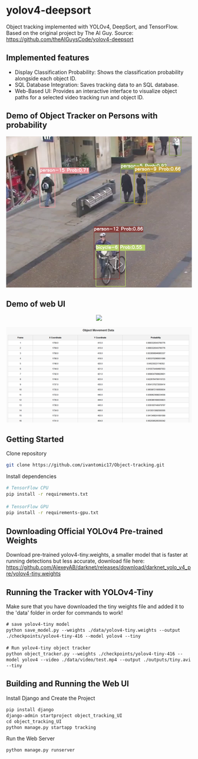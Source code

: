 # yolov4-deepsort
Object tracking implemented with YOLOv4, DeepSort, and TensorFlow.
Based on the original project by The AI Guy.
Source: https://github.com/theAIGuysCode/yolov4-deepsort

## Implemented features
 - Display Classification Probability: Shows the classification probability alongside each object ID.
 - SQL Database Integration: Saves tracking data to an SQL database.
 - Web-Based UI: Provides an interactive interface to visualize object paths for a selected video tracking run and object ID.

## Demo of Object Tracker on Persons with probability
<p align="center"><img src="data/helpers/probability.png"\></p>

## Demo of web UI
<p align="center"><img src="data/helpers/web_UI"\></p>
<p align="center"><img src="data/helpers/web_UI_probability.png"\></p>

## Getting Started
Clone repository
```bash
git clone https://github.com/ivantomic17/Object-tracking.git
```
Install dependencies
```bash
# TensorFlow CPU
pip install -r requirements.txt

# TensorFlow GPU
pip install -r requirements-gpu.txt
```

## Downloading Official YOLOv4 Pre-trained Weights
Download pre-trained yolov4-tiny.weights, a smaller model that is faster at running detections but less accurate, download file here: https://github.com/AlexeyAB/darknet/releases/download/darknet_yolo_v4_pre/yolov4-tiny.weights

## Running the Tracker with YOLOv4-Tiny
Make sure that you have downloaded the tiny weights file and added it to the 'data' folder in order for commands to work!
```
# save yolov4-tiny model
python save_model.py --weights ./data/yolov4-tiny.weights --output ./checkpoints/yolov4-tiny-416 --model yolov4 --tiny

# Run yolov4-tiny object tracker
python object_tracker.py --weights ./checkpoints/yolov4-tiny-416 --model yolov4 --video ./data/video/test.mp4 --output ./outputs/tiny.avi --tiny
```

## Building and Running the Web UI
Install Django and Create the Project
```
pip install django
django-admin startproject object_tracking_UI
cd object_tracking_UI
python manage.py startapp tracking
```
Run the Web Server
```
python manage.py runserver
```
